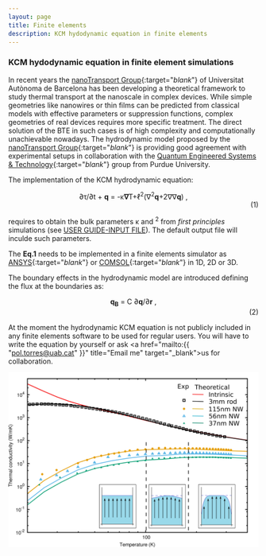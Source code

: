```yaml
---
layout: page
title: Finite elements 
description: KCM hydodynamic equation in finite elements 
---
```


### KCM hydodynamic equation in finite element simulations

In recent years the [nanoTransport Group](http://grupsderecerca.uab.cat/nanotransport/en){:target="_blank_"} of Universitat Autònoma de Barcelona 
has been developing a theoretical framework to study thermal transport at the nanoscale in complex devices. While simple 
geometries like nanowires or thin films can be predicted from classical models with effective parameters or suppression
functions, complex geometries of real devices requires more specific treatment. The direct solution of the BTE in such cases
is of high complexity and computationally unachievable nowadays. The hydrodynamic model proposed by the
[nanoTransport Group](http://grupsderecerca.uab.cat/nanotransport/en){:target="_blank_"} is providing good agreement with experimental
setups in collaboration with the [Quantum Engineered Systems & Technology](https://nanohub.org/groups/quest/){:target="_blank_"} group from Purdue University.

The implementation of the KCM hydrodynamic equation:

<center> &part;&tau;/&part;t + <b>q</b>
 = -&kappa;<b>&nabla;</b>T+&ell;<sup>2</sup>(&nabla;<sup>2</sup><b>q</b>+2&nabla;&nabla;<b>q</b>) ,</center><div align="right">(1)</div>

requires to obtain the bulk parameters &kappa; and <math>&ell;<sup>2</sup></math> from <i>first principles</i>
simulations (see [USER GUIDE-INPUT FILE](https://physta.github.io/input_file/)). The default output file will inculde such parameters.

The <b>Eq.1</b> needs to be implemented in a finite elements simulator as [ANSYS](http://www.ansys.com/){:target="_blank_"} or [COMSOL](https://www.comsol.com){:target="_blank_"} in 1D, 2D or 3D.

The boundary effects in the hydrodynamic model are introduced defining the flux at the boundaries as:

<center> <b>q<sub>B</sub></b> = C &part;<b>q</b>/&part;<b>r</b> ,</center><div align="right">(2)</div>

At the moment the hydrodynamic KCM equation is not publicly included in any finite elements software to be used for regular users. 
You will have to write the equation by yourself or ask <a href="mailto:{{ "pol.torres@uab.cat" }}" title="Email me" target="_blank">us</a> for collaboration.

![figcomsol](img/comsol.png)

